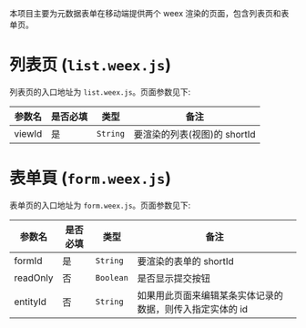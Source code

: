 本项目主要为元数据表单在移动端提供两个 weex 渲染的页面，包含列表页和表单页。

# 列表页 (`list.weex.js`)

列表页的入口地址为 `list.weex.js`。页面参数见下:

参数名 | 是否必填 | 类型 | 备注
----- | ------ | ---- | ---
viewId | 是 | `String` | 要渲染的列表(视图)的 shortId

# 表单頁 (`form.weex.js`)

表单页的入口地址为 `form.weex.js`。页面参数见下:

参数名 | 是否必填 | 类型 | 备注
----- | ------ | ---- | ---
formId | 是 | `String` | 要渲染的表单的 shortId
readOnly | 否 | `Boolean` | 是否显示提交按钮
entityId | 否 | `String` | 如果用此页面来编辑某条实体记录的数据，则传入指定实体的 id
